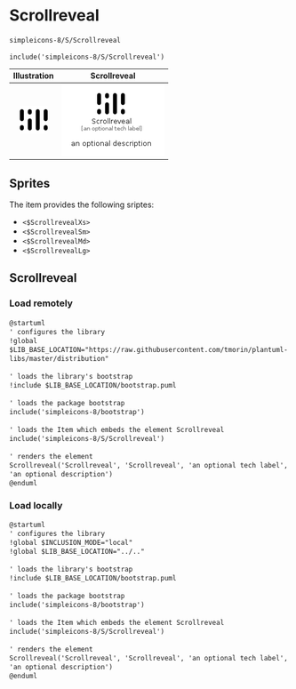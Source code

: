 # Scrollreveal


```text
simpleicons-8/S/Scrollreveal
```

```text
include('simpleicons-8/S/Scrollreveal')
```



| Illustration | Scrollreveal |
| :---: | :---: |
| ![illustration for Illustration](../../simpleicons-8/S/Scrollreveal.png) | ![illustration for Scrollreveal](../../simpleicons-8/S/Scrollreveal.Local.png) |



## Sprites
The item provides the following sriptes:

- `<$ScrollrevealXs>`
- `<$ScrollrevealSm>`
- `<$ScrollrevealMd>`
- `<$ScrollrevealLg>`





## Scrollreveal

### Load remotely
```plantuml
@startuml
' configures the library
!global $LIB_BASE_LOCATION="https://raw.githubusercontent.com/tmorin/plantuml-libs/master/distribution"

' loads the library's bootstrap
!include $LIB_BASE_LOCATION/bootstrap.puml

' loads the package bootstrap
include('simpleicons-8/bootstrap')

' loads the Item which embeds the element Scrollreveal
include('simpleicons-8/S/Scrollreveal')

' renders the element
Scrollreveal('Scrollreveal', 'Scrollreveal', 'an optional tech label', 'an optional description')
@enduml
```

### Load locally
```plantuml
@startuml
' configures the library
!global $INCLUSION_MODE="local"
!global $LIB_BASE_LOCATION="../.."

' loads the library's bootstrap
!include $LIB_BASE_LOCATION/bootstrap.puml

' loads the package bootstrap
include('simpleicons-8/bootstrap')

' loads the Item which embeds the element Scrollreveal
include('simpleicons-8/S/Scrollreveal')

' renders the element
Scrollreveal('Scrollreveal', 'Scrollreveal', 'an optional tech label', 'an optional description')
@enduml
```

